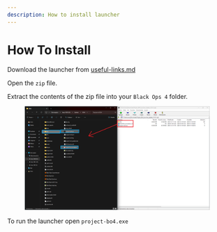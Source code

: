```yaml
---
description: How to install launcher
---
```


# How To Install

Download the launcher from [useful-links.md](../useful-infomation/useful-links.md "mention")

Open the `zip` file.

Extract the contents of the zip file into your `Black Ops 4` folder.

<figure><img src="../.gitbook/assets/Captura_de_pantalla_2024-01-18_163006.png" alt=""><figcaption></figcaption></figure>

To run the launcher open `project-bo4.exe`
